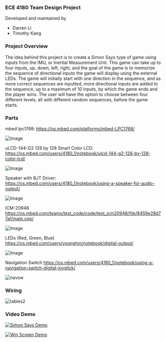### ECE 4180 Team Design Project 

Developed and maintained by

- Darren Li
- Timothy Kang
### Project Overview
The idea behind this project is to create a Simon Says type of game using inputs from the IMU, or Inertial Measurement Unit. This game can take up to four inputs, up, down, left, right, and the goal of the game is to memorize the sequence of directional inputs the game will display using the external LEDs. The game will initially start with one direction in the sequence, and as more correct sequences are inputted, more directional inputs are added to the sequence, up to a maximum of 10 inputs, by which the game ends and the player wins. The user will have the option to choose between four different levels, all with different random sequences, before the game starts.
### Parts
mbed lpc1768: https://os.mbed.com/platforms/mbed-LPC1768/

![Image](https://github.com/users/daray21/projects/1/assets/77138061/a9e9f01e-428b-4b46-b231-f9da3a962f5f)

uLCD-144-G2 128 by 128 Smart Color LCD: https://os.mbed.com/users/4180_1/notebook/ulcd-144-g2-128-by-128-color-lcd/

![Image](https://github.com/users/daray21/projects/1/assets/77138061/caf1a7b9-6b6f-4422-b28b-1b5b3ff21da4)

Speaker with BJT Driver: https://os.mbed.com/users/4180_1/notebook/using-a-speaker-for-audio-output/

![Image](https://github.com/users/daray21/projects/1/assets/77138061/4aa16148-5e23-4402-a695-98c5f1c59997)

ICM-20948 https://os.mbed.com/teams/test_code/code/test_icm20948/file/8459e28d77a1/main.cpp/

![Image](https://github.com/users/daray21/projects/1/assets/77138061/0d6fc182-16c4-4ead-96e4-7f8126921a95)

LEDs (Red, Green, Blue) https://os.mbed.com/users/yoonghm/notebook/digital-output/

![Image](https://github.com/users/daray21/projects/1/assets/77138061/4b791bed-8995-48d0-935c-488b48bb957a)

Navigation Switch https://os.mbed.com/users/4180_1/notebook/using-a-navigation-switch-digital-joystick/

![navsw](https://github.com/daray21/ECE4180TeamDesignProject/assets/77138061/c739532f-cf79-4bc9-a596-2ed7bf178c5a)


### Wiring

![tables2](https://github.com/daray21/ECE4180TeamDesignProject/assets/77138061/04825e95-d686-4e25-855c-071be21589be)


### Video Demo

[![Simon Says Demo](https://img.youtube.com/vi/vJ2F9Ht88_8/0.jpg)](https://www.youtube.com/watch?v=vJ2F9Ht88_8)

[![Win Screen Demo](https://img.youtube.com/vi/rOHd0TVIkQ/0.jpg)](https://www.youtube.com/watch?v=rOHd0TVIkQ)

